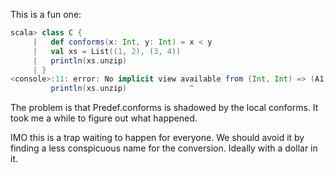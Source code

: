 This is a fun one:

```scala
scala> class C {
     |   def conforms(x: Int, y: Int) = x < y
     |   val xs = List((1, 2), (3, 4))
     |   println(xs.unzip)
     | }
<console>:11: error: No implicit view available from (Int, Int) => (A1, A2).
         println(xs.unzip)              ^
```

The problem is that Predef.conforms is shadowed by the local conforms. It took me a while to figure out what happened. 

IMO this is a trap waiting to happen for everyone. We should avoid it by finding a less conspicuous name for the conversion. Ideally with a dollar in it. 

